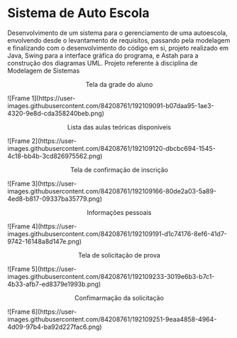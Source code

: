 # Sistema de Auto Escola

Desenvolvimento de um sistema para o gerenciamento de uma autoescola, envolvendo desde o levantamento de requisitos, passando pela modelagem e finalizando com o desenvolvimento do código em si, projeto realizado em Java, Swing para a interface gráfica do programa, e Astah para a construção dos diagramas UML. Projeto referente à disciplina de Modelagem de Sistemas


<p align="center">
  Tela da grade do aluno
</p>
![Frame 1](https://user-images.githubusercontent.com/84208761/192109091-b07daa95-1ae3-4320-9e8d-cda358240beb.png)

<p align="center">
  Lista das aulas teóricas disponíveis
</p>
![Frame 2](https://user-images.githubusercontent.com/84208761/192109120-dbcbc694-1545-4c18-bb4b-3cd826975562.png)

<p align="center">
  Tela de confirmação de inscrição
</p>
![Frame 3](https://user-images.githubusercontent.com/84208761/192109166-80de2a03-5a89-4ed8-b817-09337ba35779.png)

<p align="center">
  Informações pessoais
</p>
![Frame 4](https://user-images.githubusercontent.com/84208761/192109191-d1c74176-8ef6-41d7-9742-16148a8d147e.png)

<p align="center">
  Tela de solicitação de prova
</p>
![Frame 5](https://user-images.githubusercontent.com/84208761/192109233-3019e6b3-b7c1-4b33-afb7-ed8379e1993b.png)

<p align="center">
  Confimarmação da solicitação
</p>
![Frame 6](https://user-images.githubusercontent.com/84208761/192109251-9eaa4858-4964-4d09-97b4-ba92d227fac6.png)
